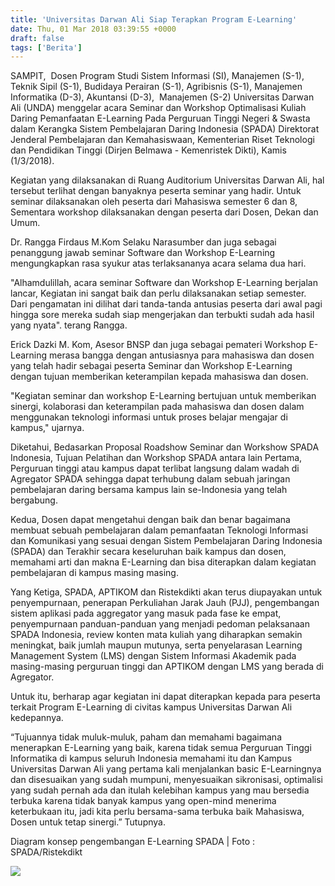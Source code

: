```yaml
---
title: 'Universitas Darwan Ali Siap Terapkan Program E-Learning'
date: Thu, 01 Mar 2018 03:39:55 +0000
draft: false
tags: ['Berita']
---
```


SAMPIT,  Dosen Program Studi Sistem Informasi (SI), Manajemen (S-1), Teknik Sipil (S-1), Budidaya Perairan (S-1), Agribisnis (S-1), Manajemen Informatika (D-3), Akuntansi (D-3),  Manajemen (S-2) Universitas Darwan Ali (UNDA) menggelar acara Seminar dan Workshop Optimalisasi Kuliah Daring Pemanfaatan E-Learning Pada Perguruan Tinggi Negeri & Swasta dalam Kerangka Sistem Pembelajaran Daring Indonesia (SPADA) Direktorat Jenderal Pembelajaran dan Kemahasiswaan, Kementerian Riset Teknologi dan Pendidikan Tinggi (Dirjen Belmawa - Kemenristek Dikti), Kamis (1/3/2018). 

Kegiatan yang dilaksanakan di Ruang Auditorium Universitas Darwan Ali, hal tersebut terlihat dengan banyaknya peserta seminar yang hadir. Untuk seminar dilaksanakan oleh peserta dari Mahasiswa semester 6 dan 8, Sementara workshop dilaksanakan dengan peserta dari Dosen, Dekan dan Umum. 

Dr. Rangga Firdaus M.Kom Selaku Narasumber dan juga sebagai penanggung jawab seminar Software dan Workshop E-Learning mengungkapkan rasa syukur atas terlaksananya acara selama dua hari. 

"Alhamdulillah, acara seminar Software dan Workshop E-Learning berjalan lancar, Kegiatan ini sangat baik dan perlu dilaksanakan setiap semester. Dari pengamatan ini dilihat dari tanda-tanda antusias peserta dari awal pagi hingga sore mereka sudah siap mengerjakan dan terbukti sudah ada hasil yang nyata". terang Rangga. 

Erick Dazki M. Kom, Asesor BNSP dan juga sebagai pemateri Workshop E-Learning merasa bangga dengan antusiasnya para mahasiswa dan dosen yang telah hadir sebagai peserta Seminar dan Workshop E-Learning dengan tujuan memberikan keterampilan kepada mahasiswa dan dosen. 

"Kegiatan seminar dan workshop E-Learning bertujuan untuk memberikan sinergi, kolaborasi dan keterampilan pada mahasiswa dan dosen dalam menggunakan teknologi informasi untuk proses belajar mengajar di kampus," ujarnya. 

Diketahui, Bedasarkan Proposal Roadshow Seminar dan Workshow SPADA Indonesia, Tujuan Pelatihan dan Workshop SPADA antara lain Pertama, Perguruan tinggi atau kampus dapat terlibat langsung dalam wadah di Agregator SPADA sehingga dapat terhubung dalam sebuah jaringan pembelajaran daring bersama kampus lain se-Indonesia yang telah bergabung. 

Kedua, Dosen dapat mengetahui dengan baik dan benar bagaimana membuat sebuah pembelajaran dalam pemanfaatan Teknologi Informasi dan Komunikasi yang sesuai dengan Sistem Pembelajaran Daring Indonesia (SPADA) dan Terakhir secara keseluruhan baik kampus dan dosen, memahami arti dan makna E-Learning dan bisa diterapkan dalam kegiatan pembelajaran di kampus masing masing. 

Yang Ketiga, SPADA, APTIKOM dan Ristekdikti akan terus diupayakan untuk penyempurnaan, penerapan Perkuliahan Jarak Jauh (PJJ), pengembangan sistem aplikasi pada aggregator yang masuk pada fase ke empat, penyempurnaan panduan-panduan yang menjadi pedoman pelaksanaan SPADA Indonesia, review konten mata kuliah yang diharapkan semakin meningkat, baik jumlah maupun mutunya, serta penyelarasan Learning Management System (LMS) dengan Sistem Informasi Akademik pada masing-masing perguruan tinggi dan APTIKOM dengan LMS yang berada di Agregator. 

Untuk itu, berharap agar kegiatan ini dapat diterapkan kepada para peserta terkait Program E-Learning di civitas kampus Universitas Darwan Ali kedepannya. 

“Tujuannya tidak muluk-muluk, paham dan memahami bagaimana menerapkan E-Learning yang baik, karena tidak semua Perguruan Tinggi Informatika di kampus seluruh Indonesia memahami itu dan Kampus Universitas Darwan Ali yang pertama kali menjalankan basic E-Learningnya dan disesuaikan yang sudah mumpuni, menyesuaikan sikronisasi, optimalisi yang sudah pernah ada dan itulah kelebihan kampus yang mau bersedia terbuka karena tidak banyak kampus yang open-mind menerima keterbukaan itu, jadi kita perlu bersama-sama terbuka baik Mahasiswa, Dosen untuk tetap sinergi.” Tutupnya. 

Diagram konsep pengembangan E-Learning SPADA | Foto : SPADA/Ristekdikt 

![](http://unda.ac.id/web/media/Worshop_SPADA/3.jpeg)